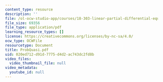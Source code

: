 ```yaml
---
content_type: resource
description: ''
file: /ol-ocw-studio-app/courses/18-303-linear-partial-differential-equations-fall-2006/020ed712d91d7775d4d2ac743dc2fd8b_ProbQuasi.pdf
file_size: 69356
file_type: application/pdf
learning_resource_types: []
license: https://creativecommons.org/licenses/by-nc-sa/4.0/
ocw_type: OCWFile
resourcetype: Document
title: ProbQuasi.pdf
uid: 020ed712-d91d-7775-d4d2-ac743dc2fd8b
video_files:
  video_thumbnail_file: null
video_metadata:
  youtube_id: null
---
```

